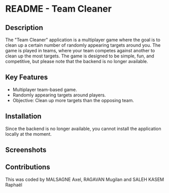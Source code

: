 # README - Team Cleaner

## Description

The "Team Cleaner" application is a multiplayer game where the goal is to clean up a certain number of randomly appearing targets around you. The game is played in teams, where your team competes against another to clean up the most targets. The game is designed to be simple, fun, and competitive, but please note that the backend is no longer available.

## Key Features

- Multiplayer team-based game.
- Randomly appearing targets around players.
- Objective: Clean up more targets than the opposing team.

## Installation

Since the backend is no longer available, you cannot install the application locally at the moment.

## Screenshots


## Contributions

This was coded by MALSAGNE Axel, RAGAVAN Mugilan and SALEH KASEM Raphaël
